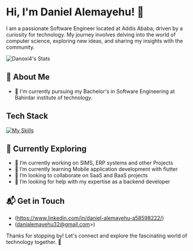 # Hi, I'm Daniel Alemayehu! 👋

I am a passionate Software Engineer located at Addis Ababa, driven by a curiosity for technology. My journey involves delving into the world of computer science, exploring new ideas, and sharing my insights with the community.

![Danoxi4's Stats](https://github-readme-stats.vercel.app/api?username=Danoxi4&theme=vue-dark&show_icons=true&hide_border=true&count_private=true)

## 🚀 About Me

- 🔭 I'm currently pursuing my Bachelor's in Software Engineering at Bahirdar institute of technology.

## Tech Stack
[![My Skills](https://skillicons.dev/icons?i=c,c++,js,html,css,nodejs,expressjs,nest,postgresql,mysql,mongodb,php,java,flutter)](https://skillicons.dev)

## 🌱 Currently Exploring

- 🔭 I’m currently working on SIMS, ERP systems and other Projects
- 🌱 I’m currently learning Mobile application development with flutter
- 👯 I’m looking to collaborate on SaaS and BaaS projects
- 🤔 I’m looking for help with my expertise as a backend developer

## 📬 Get in Touch

- (https://www.linkedin.com/in/daniel-alemayehu-a58598222/)
- (danialemayehu32@gmail.com>)



Thanks for stopping by! Let's connect and explore the fascinating world of technology together. 🚀

